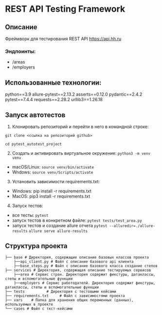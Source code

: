 # REST API Testing Framework

## Описание
Фреймворк для тестирования REST API https://api.hh.ru

### Эндпоинты:
- /areas
- /employers

## Использованные технологии: 
python==3.9
allure-pytest==2.13.2
asserts==0.12.0
pydantic==2.4.2
pytest==7.4.4
requests==2.28.2
urllib3==1.26.18

## Запуск автотестов

1. Клонировать репозиторий и перейти в него в командной строке:

```git clone <cсылка на репозиторий github>```

```cd pytest_autotest_project```

2. Cоздать и активировать виртуальное окружение:
```python3 -m venv venv```
- macOS/Linux: ```source venv/bin/activate```
- Wndows: ```source venv/Scripts/activate```

3. Установить зависимости requirements.txt:
- Windows: pip install -r requirements.txt
- MacOS: pip3 install -r requirements.txt

4. Запуск тестов:
- все тесты: ```pytest```
- запуск тестов в конкретном файле: ```pytest tests/test_area.py```
- запуск тестов и создание allure отчета
```pytest --alluredir=./allure-results```
```allure serve allure-results```

## Структура проекта
```
├── base # Директория, содержащие описание базовых классов проекта
    ├──api_client.py # Файл с описание базового api клиента
    ├──base_steps.py # Файл с описание базового класса создание степов
├── services # Директория, содержащая описание тестируемых сервисов
    ├──area # Сервис стран. Директория содержит фикстуры, датаклассы, степы и вспомогательные функции
    ├──employers # Сервис работодателй. Директория содержит фикстуры, датаклассы, степы и вспомогательные функции
├── tests          # Директория с тестовыми кейсами
├── requirements.txt     # Файл с зависимостями проекта
├── vars    # Папка для хранения общих переменных (данных), используемых в проекте
└── cases # Файл с ткст-кейсами
```




